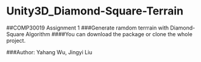 # Unity3D_Diamond-Square-Terrain

##COMP30019 Assignment 1
###Generate ramdom terrrain with Diamond-Square Algorithm
####You can download the package or clone the whole project.

###Author: Yahang Wu, Jingyi Liu